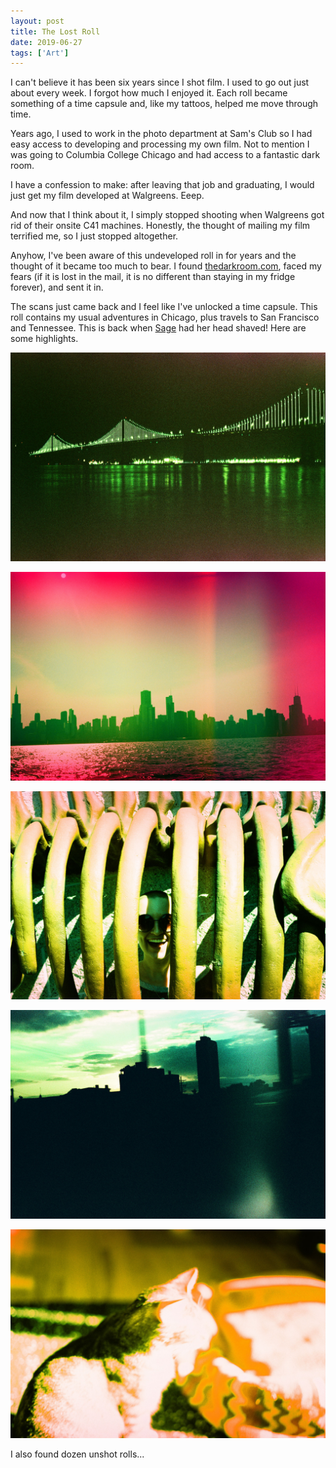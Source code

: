 ```yaml
---
layout: post
title: The Lost Roll
date: 2019-06-27
tags: ['Art']
---
```

I can't believe it has been six years since I shot film. I used to go out just about every week. I forgot how much I enjoyed it. Each roll became something of a time capsule and, like my tattoos, helped me move through time.
<!--x-->

Years ago, I used to work in the photo department at Sam's Club so I had easy access to developing and processing my own film. Not to mention I was going to Columbia College Chicago and had access to a fantastic dark room.

I have a confession to make: after leaving that job and graduating, I would just get my film developed at Walgreens. Eeep.

And now that I think about it, I simply stopped shooting when Walgreens got rid of their onsite C41 machines. Honestly, the thought of mailing my film terrified me, so I just stopped altogether.

Anyhow, I've been aware of this undeveloped roll in for years and the thought of it became too much to bear. I found [thedarkroom.com](https://thedarkroom.com), faced my fears (if it is lost in the mail, it is no different than staying in my fridge forever), and sent it in.

The scans just came back and I feel like I've unlocked a time capsule. This roll contains my usual adventures in Chicago, plus travels to San Francisco and Tennessee. This is back when [Sage](https://sageetters.com) had her head shaved! Here are some highlights.

![San Francisco](/assets/images/lost-roll-1.jpg)

![Chicago](/assets/images/lost-roll-2.jpg)

![Sage in Dinosaur Ribcage](/assets/images/lost-roll-3.jpg)

![The Road](/assets/images/lost-roll-4.jpg)

![Bunting](/assets/images/lost-roll-5.jpg)

I also found dozen unshot rolls...